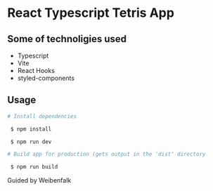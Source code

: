 # React Typescript Tetris App


## Some of technoligies used
- Typescript
- Vite
- React Hooks
- styled-components


## Usage
```bash
# Install dependencies

 $ npm install

 $ npm run dev

# Build app for production (gets output in the 'dist' directory

 $ npm run build
```

<p>Guided by Weibenfalk </p> 
